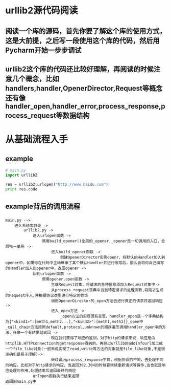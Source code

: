 # urllib2源代码阅读
## 阅读一个库的源码，首先你要了解这个库的使用方式，这是大前提，之后写一段使用这个库的代码，然后用Pycharm开始一步步调试
## urllib2这个库的代码还比较好理解，再阅读的时候注意几个概念，比如handlers,handler,OpenerDirector,Request等概念还有像handler_open,handler_error,process_response,process_request等数据结构

# 从基础流程入手
## example
```python
# main.py
import urllib2

res = urllib2.urlopen("http://www.baidu.com")
print res.code
```
## example背后的调用流程
### 
```
main.py --> 
    进入系统库目录 -> 
        urllib2.py -> 
            进入urlopen函数 -> 
                调用build_opener()全局的_opener,_opener是一切调用的入口，全局唯一单例 ->
                    进入build_opener函数 -> 
                        创建OpenerDirector实例openr，将默认的Handler加入到opener中，如果你在代码中主动继承了某个默认Handler并进行改写后，那么会将你自己编写的Handler加入到opener中，返回opener ->
            回到urlopen函数 ->
                调用opener.open函数 ->
                    生成Request对象，将请求的各种信息添加入Request对象中->
                    从process_request字典中找到特定请求的处理函数,将刚才生成的Request传入,并根据协议类型进行特定的修饰
                    调用OpenerDirector的_open方法去进行真正的请求并返回响应 ->
                    进入_open方法 ->
                        _open方法的实现很有意思，handler_open是一个字典结构为{"<kind1>":[meth1,meth2...],"<kind2>":[meth1,meth2]}_open中_call_chain方法按照default,protocol,unknown的顺序遍历调用handler_open中的方法，任意一个有结果就返回 ->
                    现在我们获得了响应的返回，对于http的请求来说，响应是由httplib.HTTPConnection的getresponse得到的，再经过urllib的addinfourl加工成一个file_like对象(一般来说实现了read,write等方法的对象就是file_like对象,不是很准确但是易于理解)->
                    继续遍历process_response字典，根据协议的不同，去处理不同的响应。比如对于http请求的响应，当返回302,304的时候要继续重新请求等操作,这也就是响应处理的作用,处理结束后返回最终的响应
            urlopen函数执行结束返回
返回到main.py中

```

